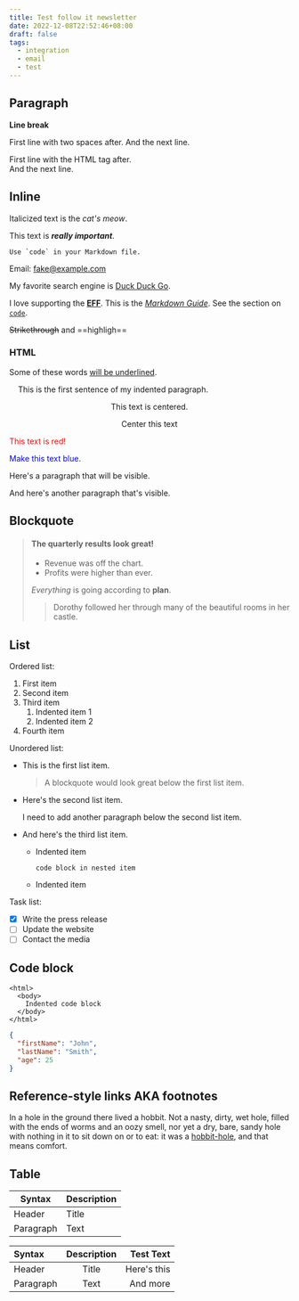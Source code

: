 ```yaml
---
title: Test follow it newsletter
date: 2022-12-08T22:52:46+08:00
draft: false
tags:
  - integration
  - email
  - test
---
```



## Paragraph

**Line break**

First line with two spaces after.
And the next line.

First line with the HTML tag after.<br>
And the next line.

## Inline

Italicized text is the *cat's meow*.

This text is ***really important***.

``Use `code` in your Markdown file.``

Email: <fake@example.com>

My favorite search engine is [Duck Duck Go](https://duckduckgo.com "The best search engine for privacy").

I love supporting the **[EFF](https://eff.org)**.
This is the *[Markdown Guide](https://www.markdownguide.org)*.
See the section on [`code`](#code).

~~Strikethrough~~ and ==highligh==

### HTML

Some of these words <ins>will be underlined</ins>.

&nbsp;&nbsp;&nbsp;&nbsp;This is the first sentence of my indented paragraph.

<center>This text is centered.</center>

<p style="text-align:center">Center this text</p>

<font color="red">This text is red!</font>

<p style="color:blue">Make this text blue.</p>

Here's a paragraph that will be visible.

[This is a comment that will be hidden.]: #

And here's another paragraph that's visible.


## Blockquote

> #### The quarterly results look great!
>
> - Revenue was off the chart.
> - Profits were higher than ever.
>
>  *Everything* is going according to **plan**.
>
>> Dorothy followed her through many of the beautiful rooms in her castle.

## List

Ordered list:
1. First item
2. Second item
3. Third item
   1. Indented item 1
   2. Indented item 2
4. Fourth item

Unordered list:
* This is the first list item.

    > A blockquote would look great below the first list item.
* Here's the second list item.

    I need to add another paragraph below the second list item.
* And here's the third list item.
   - Indented item
        ```
        code block in nested item
        ```
   - Indented item

Task list:
- [x] Write the press release
- [ ] Update the website
- [ ] Contact the media

## Code block

    <html>
      <body>
        Indented code block
      </body>
    </html>

```json
{
  "firstName": "John",
  "lastName": "Smith",
  "age": 25
}
```

## Reference-style links AKA footnotes

In a hole in the ground there lived a hobbit. Not a nasty, dirty, wet hole, filled with the ends
of worms and an oozy smell, nor yet a dry, bare, sandy hole with nothing in it to sit down on or to
eat: it was a [hobbit-hole][1], and that means comfort.

[1]: <https://en.wikipedia.org/wiki/Hobbit#Lifestyle> "Hobbit lifestyles"

## Table

| Syntax      | Description |
| ----------- | ----------- |
| Header      | Title       |
| Paragraph   | Text        |

| Syntax      | Description | Test Text     |
| :---        |    :----:   |          ---: |
| Header      | Title       | Here's this   |
| Paragraph   | Text        | And more      |

